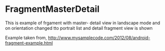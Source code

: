 # FragmentMasterDetail
This is example of frgament with master- detail view in landscape mode and on orientation changed tto portrait list and detail fragment view is shown

Example taken from,
http://www.mysamplecode.com/2012/08/android-fragment-example.html
